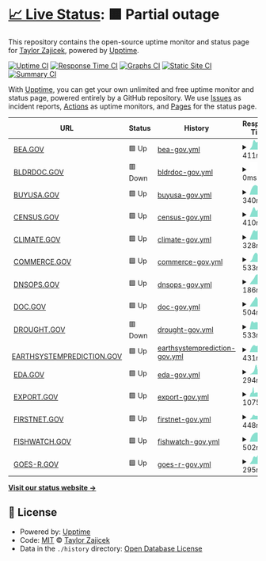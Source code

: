 # [📈 Live Status](https://taylor-work.github.io/10x-uptime): <!--live status--> **🟧 Partial outage**

This repository contains the open-source uptime monitor and status page for [Taylor Zajicek](https://taylor-work.github.io/10x-uptime), powered by [Upptime](https://github.com/upptime/upptime).

[![Uptime CI](https://github.com/taylor-work/10x-uptime/workflows/Uptime%20CI/badge.svg)](https://github.com/upptime/upptime/actions?query=workflow%3A%22Uptime+CI%22)
[![Response Time CI](https://github.com/taylor-work/10x-uptime/workflows/Response%20Time%20CI/badge.svg)](https://github.com/upptime/upptime/actions?query=workflow%3A%22Response+Time+CI%22)
[![Graphs CI](https://github.com/taylor-work/10x-uptime/workflows/Graphs%20CI/badge.svg)](https://github.com/upptime/upptime/actions?query=workflow%3A%22Graphs+CI%22)
[![Static Site CI](https://github.com/taylor-work/10x-uptime/workflows/Static%20Site%20CI/badge.svg)](https://github.com/upptime/upptime/actions?query=workflow%3A%22Static+Site+CI%22)
[![Summary CI](https://github.com/taylor-work/10x-uptime/workflows/Summary%20CI/badge.svg)](https://github.com/upptime/upptime/actions?query=workflow%3A%22Summary+CI%22)

With [Upptime](https://upptime.js.org), you can get your own unlimited and free uptime monitor and status page, powered entirely by a GitHub repository. We use [Issues](https://github.com/taylor-work/10x-uptime/issues) as incident reports, [Actions](https://github.com/taylor-work/10x-uptime/actions) as uptime monitors, and [Pages](https://taylor-work.github.io/10x-uptime) for the status page.

<!--start: status pages-->
<!-- This summary is generated by Upptime (https://github.com/upptime/upptime) -->
<!-- Do not edit this manually, your changes will be overwritten -->
<!-- prettier-ignore -->
| URL | Status | History | Response Time | Uptime |
| --- | ------ | ------- | ------------- | ------ |
| <img alt="" src="https://favicons.githubusercontent.com/bea.gov" height="13"> [BEA.GOV](https://BEA.GOV) | 🟩 Up | [bea-gov.yml](https://github.com/taylor-work/10x-uptime/commits/HEAD/history/bea-gov.yml) | <details><summary><img alt="Response time graph" src="./graphs/bea-gov/response-time-week.png" height="20"> 411ms</summary><br><a href="https://taylor-work.github.io/10x-uptime/history/bea-gov"><img alt="Response time 545" src="https://img.shields.io/endpoint?url=https%3A%2F%2Fraw.githubusercontent.com%2Ftaylor-work%2F10x-uptime%2FHEAD%2Fapi%2Fbea-gov%2Fresponse-time.json"></a><br><a href="https://taylor-work.github.io/10x-uptime/history/bea-gov"><img alt="24-hour response time 400" src="https://img.shields.io/endpoint?url=https%3A%2F%2Fraw.githubusercontent.com%2Ftaylor-work%2F10x-uptime%2FHEAD%2Fapi%2Fbea-gov%2Fresponse-time-day.json"></a><br><a href="https://taylor-work.github.io/10x-uptime/history/bea-gov"><img alt="7-day response time 411" src="https://img.shields.io/endpoint?url=https%3A%2F%2Fraw.githubusercontent.com%2Ftaylor-work%2F10x-uptime%2FHEAD%2Fapi%2Fbea-gov%2Fresponse-time-week.json"></a><br><a href="https://taylor-work.github.io/10x-uptime/history/bea-gov"><img alt="30-day response time 650" src="https://img.shields.io/endpoint?url=https%3A%2F%2Fraw.githubusercontent.com%2Ftaylor-work%2F10x-uptime%2FHEAD%2Fapi%2Fbea-gov%2Fresponse-time-month.json"></a><br><a href="https://taylor-work.github.io/10x-uptime/history/bea-gov"><img alt="1-year response time 545" src="https://img.shields.io/endpoint?url=https%3A%2F%2Fraw.githubusercontent.com%2Ftaylor-work%2F10x-uptime%2FHEAD%2Fapi%2Fbea-gov%2Fresponse-time-year.json"></a></details> | <details><summary><a href="https://taylor-work.github.io/10x-uptime/history/bea-gov">100.00%</a></summary><a href="https://taylor-work.github.io/10x-uptime/history/bea-gov"><img alt="All-time uptime 100.00%" src="https://img.shields.io/endpoint?url=https%3A%2F%2Fraw.githubusercontent.com%2Ftaylor-work%2F10x-uptime%2FHEAD%2Fapi%2Fbea-gov%2Fuptime.json"></a><br><a href="https://taylor-work.github.io/10x-uptime/history/bea-gov"><img alt="24-hour uptime 100.00%" src="https://img.shields.io/endpoint?url=https%3A%2F%2Fraw.githubusercontent.com%2Ftaylor-work%2F10x-uptime%2FHEAD%2Fapi%2Fbea-gov%2Fuptime-day.json"></a><br><a href="https://taylor-work.github.io/10x-uptime/history/bea-gov"><img alt="7-day uptime 100.00%" src="https://img.shields.io/endpoint?url=https%3A%2F%2Fraw.githubusercontent.com%2Ftaylor-work%2F10x-uptime%2FHEAD%2Fapi%2Fbea-gov%2Fuptime-week.json"></a><br><a href="https://taylor-work.github.io/10x-uptime/history/bea-gov"><img alt="30-day uptime 100.00%" src="https://img.shields.io/endpoint?url=https%3A%2F%2Fraw.githubusercontent.com%2Ftaylor-work%2F10x-uptime%2FHEAD%2Fapi%2Fbea-gov%2Fuptime-month.json"></a><br><a href="https://taylor-work.github.io/10x-uptime/history/bea-gov"><img alt="1-year uptime 100.00%" src="https://img.shields.io/endpoint?url=https%3A%2F%2Fraw.githubusercontent.com%2Ftaylor-work%2F10x-uptime%2FHEAD%2Fapi%2Fbea-gov%2Fuptime-year.json"></a></details>
| <img alt="" src="https://favicons.githubusercontent.com/bldrdoc.gov" height="13"> [BLDRDOC.GOV](https://BLDRDOC.GOV) | 🟥 Down | [bldrdoc-gov.yml](https://github.com/taylor-work/10x-uptime/commits/HEAD/history/bldrdoc-gov.yml) | <details><summary><img alt="Response time graph" src="./graphs/bldrdoc-gov/response-time-week.png" height="20"> 0ms</summary><br><a href="https://taylor-work.github.io/10x-uptime/history/bldrdoc-gov"><img alt="Response time 0" src="https://img.shields.io/endpoint?url=https%3A%2F%2Fraw.githubusercontent.com%2Ftaylor-work%2F10x-uptime%2FHEAD%2Fapi%2Fbldrdoc-gov%2Fresponse-time.json"></a><br><a href="https://taylor-work.github.io/10x-uptime/history/bldrdoc-gov"><img alt="24-hour response time 0" src="https://img.shields.io/endpoint?url=https%3A%2F%2Fraw.githubusercontent.com%2Ftaylor-work%2F10x-uptime%2FHEAD%2Fapi%2Fbldrdoc-gov%2Fresponse-time-day.json"></a><br><a href="https://taylor-work.github.io/10x-uptime/history/bldrdoc-gov"><img alt="7-day response time 0" src="https://img.shields.io/endpoint?url=https%3A%2F%2Fraw.githubusercontent.com%2Ftaylor-work%2F10x-uptime%2FHEAD%2Fapi%2Fbldrdoc-gov%2Fresponse-time-week.json"></a><br><a href="https://taylor-work.github.io/10x-uptime/history/bldrdoc-gov"><img alt="30-day response time 0" src="https://img.shields.io/endpoint?url=https%3A%2F%2Fraw.githubusercontent.com%2Ftaylor-work%2F10x-uptime%2FHEAD%2Fapi%2Fbldrdoc-gov%2Fresponse-time-month.json"></a><br><a href="https://taylor-work.github.io/10x-uptime/history/bldrdoc-gov"><img alt="1-year response time 0" src="https://img.shields.io/endpoint?url=https%3A%2F%2Fraw.githubusercontent.com%2Ftaylor-work%2F10x-uptime%2FHEAD%2Fapi%2Fbldrdoc-gov%2Fresponse-time-year.json"></a></details> | <details><summary><a href="https://taylor-work.github.io/10x-uptime/history/bldrdoc-gov">0.00%</a></summary><a href="https://taylor-work.github.io/10x-uptime/history/bldrdoc-gov"><img alt="All-time uptime 0.00%" src="https://img.shields.io/endpoint?url=https%3A%2F%2Fraw.githubusercontent.com%2Ftaylor-work%2F10x-uptime%2FHEAD%2Fapi%2Fbldrdoc-gov%2Fuptime.json"></a><br><a href="https://taylor-work.github.io/10x-uptime/history/bldrdoc-gov"><img alt="24-hour uptime 0.00%" src="https://img.shields.io/endpoint?url=https%3A%2F%2Fraw.githubusercontent.com%2Ftaylor-work%2F10x-uptime%2FHEAD%2Fapi%2Fbldrdoc-gov%2Fuptime-day.json"></a><br><a href="https://taylor-work.github.io/10x-uptime/history/bldrdoc-gov"><img alt="7-day uptime 0.00%" src="https://img.shields.io/endpoint?url=https%3A%2F%2Fraw.githubusercontent.com%2Ftaylor-work%2F10x-uptime%2FHEAD%2Fapi%2Fbldrdoc-gov%2Fuptime-week.json"></a><br><a href="https://taylor-work.github.io/10x-uptime/history/bldrdoc-gov"><img alt="30-day uptime 1.38%" src="https://img.shields.io/endpoint?url=https%3A%2F%2Fraw.githubusercontent.com%2Ftaylor-work%2F10x-uptime%2FHEAD%2Fapi%2Fbldrdoc-gov%2Fuptime-month.json"></a><br><a href="https://taylor-work.github.io/10x-uptime/history/bldrdoc-gov"><img alt="1-year uptime 0.00%" src="https://img.shields.io/endpoint?url=https%3A%2F%2Fraw.githubusercontent.com%2Ftaylor-work%2F10x-uptime%2FHEAD%2Fapi%2Fbldrdoc-gov%2Fuptime-year.json"></a></details>
| <img alt="" src="https://favicons.githubusercontent.com/buyusa.gov" height="13"> [BUYUSA.GOV](https://BUYUSA.GOV) | 🟩 Up | [buyusa-gov.yml](https://github.com/taylor-work/10x-uptime/commits/HEAD/history/buyusa-gov.yml) | <details><summary><img alt="Response time graph" src="./graphs/buyusa-gov/response-time-week.png" height="20"> 340ms</summary><br><a href="https://taylor-work.github.io/10x-uptime/history/buyusa-gov"><img alt="Response time 410" src="https://img.shields.io/endpoint?url=https%3A%2F%2Fraw.githubusercontent.com%2Ftaylor-work%2F10x-uptime%2FHEAD%2Fapi%2Fbuyusa-gov%2Fresponse-time.json"></a><br><a href="https://taylor-work.github.io/10x-uptime/history/buyusa-gov"><img alt="24-hour response time 348" src="https://img.shields.io/endpoint?url=https%3A%2F%2Fraw.githubusercontent.com%2Ftaylor-work%2F10x-uptime%2FHEAD%2Fapi%2Fbuyusa-gov%2Fresponse-time-day.json"></a><br><a href="https://taylor-work.github.io/10x-uptime/history/buyusa-gov"><img alt="7-day response time 340" src="https://img.shields.io/endpoint?url=https%3A%2F%2Fraw.githubusercontent.com%2Ftaylor-work%2F10x-uptime%2FHEAD%2Fapi%2Fbuyusa-gov%2Fresponse-time-week.json"></a><br><a href="https://taylor-work.github.io/10x-uptime/history/buyusa-gov"><img alt="30-day response time 336" src="https://img.shields.io/endpoint?url=https%3A%2F%2Fraw.githubusercontent.com%2Ftaylor-work%2F10x-uptime%2FHEAD%2Fapi%2Fbuyusa-gov%2Fresponse-time-month.json"></a><br><a href="https://taylor-work.github.io/10x-uptime/history/buyusa-gov"><img alt="1-year response time 410" src="https://img.shields.io/endpoint?url=https%3A%2F%2Fraw.githubusercontent.com%2Ftaylor-work%2F10x-uptime%2FHEAD%2Fapi%2Fbuyusa-gov%2Fresponse-time-year.json"></a></details> | <details><summary><a href="https://taylor-work.github.io/10x-uptime/history/buyusa-gov">100.00%</a></summary><a href="https://taylor-work.github.io/10x-uptime/history/buyusa-gov"><img alt="All-time uptime 100.00%" src="https://img.shields.io/endpoint?url=https%3A%2F%2Fraw.githubusercontent.com%2Ftaylor-work%2F10x-uptime%2FHEAD%2Fapi%2Fbuyusa-gov%2Fuptime.json"></a><br><a href="https://taylor-work.github.io/10x-uptime/history/buyusa-gov"><img alt="24-hour uptime 100.00%" src="https://img.shields.io/endpoint?url=https%3A%2F%2Fraw.githubusercontent.com%2Ftaylor-work%2F10x-uptime%2FHEAD%2Fapi%2Fbuyusa-gov%2Fuptime-day.json"></a><br><a href="https://taylor-work.github.io/10x-uptime/history/buyusa-gov"><img alt="7-day uptime 100.00%" src="https://img.shields.io/endpoint?url=https%3A%2F%2Fraw.githubusercontent.com%2Ftaylor-work%2F10x-uptime%2FHEAD%2Fapi%2Fbuyusa-gov%2Fuptime-week.json"></a><br><a href="https://taylor-work.github.io/10x-uptime/history/buyusa-gov"><img alt="30-day uptime 100.00%" src="https://img.shields.io/endpoint?url=https%3A%2F%2Fraw.githubusercontent.com%2Ftaylor-work%2F10x-uptime%2FHEAD%2Fapi%2Fbuyusa-gov%2Fuptime-month.json"></a><br><a href="https://taylor-work.github.io/10x-uptime/history/buyusa-gov"><img alt="1-year uptime 100.00%" src="https://img.shields.io/endpoint?url=https%3A%2F%2Fraw.githubusercontent.com%2Ftaylor-work%2F10x-uptime%2FHEAD%2Fapi%2Fbuyusa-gov%2Fuptime-year.json"></a></details>
| <img alt="" src="https://favicons.githubusercontent.com/census.gov" height="13"> [CENSUS.GOV](https://CENSUS.GOV) | 🟩 Up | [census-gov.yml](https://github.com/taylor-work/10x-uptime/commits/HEAD/history/census-gov.yml) | <details><summary><img alt="Response time graph" src="./graphs/census-gov/response-time-week.png" height="20"> 410ms</summary><br><a href="https://taylor-work.github.io/10x-uptime/history/census-gov"><img alt="Response time 416" src="https://img.shields.io/endpoint?url=https%3A%2F%2Fraw.githubusercontent.com%2Ftaylor-work%2F10x-uptime%2FHEAD%2Fapi%2Fcensus-gov%2Fresponse-time.json"></a><br><a href="https://taylor-work.github.io/10x-uptime/history/census-gov"><img alt="24-hour response time 388" src="https://img.shields.io/endpoint?url=https%3A%2F%2Fraw.githubusercontent.com%2Ftaylor-work%2F10x-uptime%2FHEAD%2Fapi%2Fcensus-gov%2Fresponse-time-day.json"></a><br><a href="https://taylor-work.github.io/10x-uptime/history/census-gov"><img alt="7-day response time 410" src="https://img.shields.io/endpoint?url=https%3A%2F%2Fraw.githubusercontent.com%2Ftaylor-work%2F10x-uptime%2FHEAD%2Fapi%2Fcensus-gov%2Fresponse-time-week.json"></a><br><a href="https://taylor-work.github.io/10x-uptime/history/census-gov"><img alt="30-day response time 415" src="https://img.shields.io/endpoint?url=https%3A%2F%2Fraw.githubusercontent.com%2Ftaylor-work%2F10x-uptime%2FHEAD%2Fapi%2Fcensus-gov%2Fresponse-time-month.json"></a><br><a href="https://taylor-work.github.io/10x-uptime/history/census-gov"><img alt="1-year response time 416" src="https://img.shields.io/endpoint?url=https%3A%2F%2Fraw.githubusercontent.com%2Ftaylor-work%2F10x-uptime%2FHEAD%2Fapi%2Fcensus-gov%2Fresponse-time-year.json"></a></details> | <details><summary><a href="https://taylor-work.github.io/10x-uptime/history/census-gov">100.00%</a></summary><a href="https://taylor-work.github.io/10x-uptime/history/census-gov"><img alt="All-time uptime 100.00%" src="https://img.shields.io/endpoint?url=https%3A%2F%2Fraw.githubusercontent.com%2Ftaylor-work%2F10x-uptime%2FHEAD%2Fapi%2Fcensus-gov%2Fuptime.json"></a><br><a href="https://taylor-work.github.io/10x-uptime/history/census-gov"><img alt="24-hour uptime 100.00%" src="https://img.shields.io/endpoint?url=https%3A%2F%2Fraw.githubusercontent.com%2Ftaylor-work%2F10x-uptime%2FHEAD%2Fapi%2Fcensus-gov%2Fuptime-day.json"></a><br><a href="https://taylor-work.github.io/10x-uptime/history/census-gov"><img alt="7-day uptime 100.00%" src="https://img.shields.io/endpoint?url=https%3A%2F%2Fraw.githubusercontent.com%2Ftaylor-work%2F10x-uptime%2FHEAD%2Fapi%2Fcensus-gov%2Fuptime-week.json"></a><br><a href="https://taylor-work.github.io/10x-uptime/history/census-gov"><img alt="30-day uptime 100.00%" src="https://img.shields.io/endpoint?url=https%3A%2F%2Fraw.githubusercontent.com%2Ftaylor-work%2F10x-uptime%2FHEAD%2Fapi%2Fcensus-gov%2Fuptime-month.json"></a><br><a href="https://taylor-work.github.io/10x-uptime/history/census-gov"><img alt="1-year uptime 100.00%" src="https://img.shields.io/endpoint?url=https%3A%2F%2Fraw.githubusercontent.com%2Ftaylor-work%2F10x-uptime%2FHEAD%2Fapi%2Fcensus-gov%2Fuptime-year.json"></a></details>
| <img alt="" src="https://favicons.githubusercontent.com/climate.gov" height="13"> [CLIMATE.GOV](https://CLIMATE.GOV) | 🟩 Up | [climate-gov.yml](https://github.com/taylor-work/10x-uptime/commits/HEAD/history/climate-gov.yml) | <details><summary><img alt="Response time graph" src="./graphs/climate-gov/response-time-week.png" height="20"> 328ms</summary><br><a href="https://taylor-work.github.io/10x-uptime/history/climate-gov"><img alt="Response time 272" src="https://img.shields.io/endpoint?url=https%3A%2F%2Fraw.githubusercontent.com%2Ftaylor-work%2F10x-uptime%2FHEAD%2Fapi%2Fclimate-gov%2Fresponse-time.json"></a><br><a href="https://taylor-work.github.io/10x-uptime/history/climate-gov"><img alt="24-hour response time 358" src="https://img.shields.io/endpoint?url=https%3A%2F%2Fraw.githubusercontent.com%2Ftaylor-work%2F10x-uptime%2FHEAD%2Fapi%2Fclimate-gov%2Fresponse-time-day.json"></a><br><a href="https://taylor-work.github.io/10x-uptime/history/climate-gov"><img alt="7-day response time 328" src="https://img.shields.io/endpoint?url=https%3A%2F%2Fraw.githubusercontent.com%2Ftaylor-work%2F10x-uptime%2FHEAD%2Fapi%2Fclimate-gov%2Fresponse-time-week.json"></a><br><a href="https://taylor-work.github.io/10x-uptime/history/climate-gov"><img alt="30-day response time 284" src="https://img.shields.io/endpoint?url=https%3A%2F%2Fraw.githubusercontent.com%2Ftaylor-work%2F10x-uptime%2FHEAD%2Fapi%2Fclimate-gov%2Fresponse-time-month.json"></a><br><a href="https://taylor-work.github.io/10x-uptime/history/climate-gov"><img alt="1-year response time 272" src="https://img.shields.io/endpoint?url=https%3A%2F%2Fraw.githubusercontent.com%2Ftaylor-work%2F10x-uptime%2FHEAD%2Fapi%2Fclimate-gov%2Fresponse-time-year.json"></a></details> | <details><summary><a href="https://taylor-work.github.io/10x-uptime/history/climate-gov">100.00%</a></summary><a href="https://taylor-work.github.io/10x-uptime/history/climate-gov"><img alt="All-time uptime 100.00%" src="https://img.shields.io/endpoint?url=https%3A%2F%2Fraw.githubusercontent.com%2Ftaylor-work%2F10x-uptime%2FHEAD%2Fapi%2Fclimate-gov%2Fuptime.json"></a><br><a href="https://taylor-work.github.io/10x-uptime/history/climate-gov"><img alt="24-hour uptime 100.00%" src="https://img.shields.io/endpoint?url=https%3A%2F%2Fraw.githubusercontent.com%2Ftaylor-work%2F10x-uptime%2FHEAD%2Fapi%2Fclimate-gov%2Fuptime-day.json"></a><br><a href="https://taylor-work.github.io/10x-uptime/history/climate-gov"><img alt="7-day uptime 100.00%" src="https://img.shields.io/endpoint?url=https%3A%2F%2Fraw.githubusercontent.com%2Ftaylor-work%2F10x-uptime%2FHEAD%2Fapi%2Fclimate-gov%2Fuptime-week.json"></a><br><a href="https://taylor-work.github.io/10x-uptime/history/climate-gov"><img alt="30-day uptime 100.00%" src="https://img.shields.io/endpoint?url=https%3A%2F%2Fraw.githubusercontent.com%2Ftaylor-work%2F10x-uptime%2FHEAD%2Fapi%2Fclimate-gov%2Fuptime-month.json"></a><br><a href="https://taylor-work.github.io/10x-uptime/history/climate-gov"><img alt="1-year uptime 100.00%" src="https://img.shields.io/endpoint?url=https%3A%2F%2Fraw.githubusercontent.com%2Ftaylor-work%2F10x-uptime%2FHEAD%2Fapi%2Fclimate-gov%2Fuptime-year.json"></a></details>
| <img alt="" src="https://favicons.githubusercontent.com/commerce.gov" height="13"> [COMMERCE.GOV](https://COMMERCE.GOV) | 🟩 Up | [commerce-gov.yml](https://github.com/taylor-work/10x-uptime/commits/HEAD/history/commerce-gov.yml) | <details><summary><img alt="Response time graph" src="./graphs/commerce-gov/response-time-week.png" height="20"> 533ms</summary><br><a href="https://taylor-work.github.io/10x-uptime/history/commerce-gov"><img alt="Response time 463" src="https://img.shields.io/endpoint?url=https%3A%2F%2Fraw.githubusercontent.com%2Ftaylor-work%2F10x-uptime%2FHEAD%2Fapi%2Fcommerce-gov%2Fresponse-time.json"></a><br><a href="https://taylor-work.github.io/10x-uptime/history/commerce-gov"><img alt="24-hour response time 643" src="https://img.shields.io/endpoint?url=https%3A%2F%2Fraw.githubusercontent.com%2Ftaylor-work%2F10x-uptime%2FHEAD%2Fapi%2Fcommerce-gov%2Fresponse-time-day.json"></a><br><a href="https://taylor-work.github.io/10x-uptime/history/commerce-gov"><img alt="7-day response time 533" src="https://img.shields.io/endpoint?url=https%3A%2F%2Fraw.githubusercontent.com%2Ftaylor-work%2F10x-uptime%2FHEAD%2Fapi%2Fcommerce-gov%2Fresponse-time-week.json"></a><br><a href="https://taylor-work.github.io/10x-uptime/history/commerce-gov"><img alt="30-day response time 474" src="https://img.shields.io/endpoint?url=https%3A%2F%2Fraw.githubusercontent.com%2Ftaylor-work%2F10x-uptime%2FHEAD%2Fapi%2Fcommerce-gov%2Fresponse-time-month.json"></a><br><a href="https://taylor-work.github.io/10x-uptime/history/commerce-gov"><img alt="1-year response time 463" src="https://img.shields.io/endpoint?url=https%3A%2F%2Fraw.githubusercontent.com%2Ftaylor-work%2F10x-uptime%2FHEAD%2Fapi%2Fcommerce-gov%2Fresponse-time-year.json"></a></details> | <details><summary><a href="https://taylor-work.github.io/10x-uptime/history/commerce-gov">100.00%</a></summary><a href="https://taylor-work.github.io/10x-uptime/history/commerce-gov"><img alt="All-time uptime 100.00%" src="https://img.shields.io/endpoint?url=https%3A%2F%2Fraw.githubusercontent.com%2Ftaylor-work%2F10x-uptime%2FHEAD%2Fapi%2Fcommerce-gov%2Fuptime.json"></a><br><a href="https://taylor-work.github.io/10x-uptime/history/commerce-gov"><img alt="24-hour uptime 100.00%" src="https://img.shields.io/endpoint?url=https%3A%2F%2Fraw.githubusercontent.com%2Ftaylor-work%2F10x-uptime%2FHEAD%2Fapi%2Fcommerce-gov%2Fuptime-day.json"></a><br><a href="https://taylor-work.github.io/10x-uptime/history/commerce-gov"><img alt="7-day uptime 100.00%" src="https://img.shields.io/endpoint?url=https%3A%2F%2Fraw.githubusercontent.com%2Ftaylor-work%2F10x-uptime%2FHEAD%2Fapi%2Fcommerce-gov%2Fuptime-week.json"></a><br><a href="https://taylor-work.github.io/10x-uptime/history/commerce-gov"><img alt="30-day uptime 100.00%" src="https://img.shields.io/endpoint?url=https%3A%2F%2Fraw.githubusercontent.com%2Ftaylor-work%2F10x-uptime%2FHEAD%2Fapi%2Fcommerce-gov%2Fuptime-month.json"></a><br><a href="https://taylor-work.github.io/10x-uptime/history/commerce-gov"><img alt="1-year uptime 100.00%" src="https://img.shields.io/endpoint?url=https%3A%2F%2Fraw.githubusercontent.com%2Ftaylor-work%2F10x-uptime%2FHEAD%2Fapi%2Fcommerce-gov%2Fuptime-year.json"></a></details>
| <img alt="" src="https://favicons.githubusercontent.com/dnsops.gov" height="13"> [DNSOPS.GOV](https://DNSOPS.GOV) | 🟩 Up | [dnsops-gov.yml](https://github.com/taylor-work/10x-uptime/commits/HEAD/history/dnsops-gov.yml) | <details><summary><img alt="Response time graph" src="./graphs/dnsops-gov/response-time-week.png" height="20"> 186ms</summary><br><a href="https://taylor-work.github.io/10x-uptime/history/dnsops-gov"><img alt="Response time 165" src="https://img.shields.io/endpoint?url=https%3A%2F%2Fraw.githubusercontent.com%2Ftaylor-work%2F10x-uptime%2FHEAD%2Fapi%2Fdnsops-gov%2Fresponse-time.json"></a><br><a href="https://taylor-work.github.io/10x-uptime/history/dnsops-gov"><img alt="24-hour response time 169" src="https://img.shields.io/endpoint?url=https%3A%2F%2Fraw.githubusercontent.com%2Ftaylor-work%2F10x-uptime%2FHEAD%2Fapi%2Fdnsops-gov%2Fresponse-time-day.json"></a><br><a href="https://taylor-work.github.io/10x-uptime/history/dnsops-gov"><img alt="7-day response time 186" src="https://img.shields.io/endpoint?url=https%3A%2F%2Fraw.githubusercontent.com%2Ftaylor-work%2F10x-uptime%2FHEAD%2Fapi%2Fdnsops-gov%2Fresponse-time-week.json"></a><br><a href="https://taylor-work.github.io/10x-uptime/history/dnsops-gov"><img alt="30-day response time 158" src="https://img.shields.io/endpoint?url=https%3A%2F%2Fraw.githubusercontent.com%2Ftaylor-work%2F10x-uptime%2FHEAD%2Fapi%2Fdnsops-gov%2Fresponse-time-month.json"></a><br><a href="https://taylor-work.github.io/10x-uptime/history/dnsops-gov"><img alt="1-year response time 165" src="https://img.shields.io/endpoint?url=https%3A%2F%2Fraw.githubusercontent.com%2Ftaylor-work%2F10x-uptime%2FHEAD%2Fapi%2Fdnsops-gov%2Fresponse-time-year.json"></a></details> | <details><summary><a href="https://taylor-work.github.io/10x-uptime/history/dnsops-gov">100.00%</a></summary><a href="https://taylor-work.github.io/10x-uptime/history/dnsops-gov"><img alt="All-time uptime 100.00%" src="https://img.shields.io/endpoint?url=https%3A%2F%2Fraw.githubusercontent.com%2Ftaylor-work%2F10x-uptime%2FHEAD%2Fapi%2Fdnsops-gov%2Fuptime.json"></a><br><a href="https://taylor-work.github.io/10x-uptime/history/dnsops-gov"><img alt="24-hour uptime 100.00%" src="https://img.shields.io/endpoint?url=https%3A%2F%2Fraw.githubusercontent.com%2Ftaylor-work%2F10x-uptime%2FHEAD%2Fapi%2Fdnsops-gov%2Fuptime-day.json"></a><br><a href="https://taylor-work.github.io/10x-uptime/history/dnsops-gov"><img alt="7-day uptime 100.00%" src="https://img.shields.io/endpoint?url=https%3A%2F%2Fraw.githubusercontent.com%2Ftaylor-work%2F10x-uptime%2FHEAD%2Fapi%2Fdnsops-gov%2Fuptime-week.json"></a><br><a href="https://taylor-work.github.io/10x-uptime/history/dnsops-gov"><img alt="30-day uptime 100.00%" src="https://img.shields.io/endpoint?url=https%3A%2F%2Fraw.githubusercontent.com%2Ftaylor-work%2F10x-uptime%2FHEAD%2Fapi%2Fdnsops-gov%2Fuptime-month.json"></a><br><a href="https://taylor-work.github.io/10x-uptime/history/dnsops-gov"><img alt="1-year uptime 100.00%" src="https://img.shields.io/endpoint?url=https%3A%2F%2Fraw.githubusercontent.com%2Ftaylor-work%2F10x-uptime%2FHEAD%2Fapi%2Fdnsops-gov%2Fuptime-year.json"></a></details>
| <img alt="" src="https://favicons.githubusercontent.com/doc.gov" height="13"> [DOC.GOV](https://DOC.GOV) | 🟩 Up | [doc-gov.yml](https://github.com/taylor-work/10x-uptime/commits/HEAD/history/doc-gov.yml) | <details><summary><img alt="Response time graph" src="./graphs/doc-gov/response-time-week.png" height="20"> 504ms</summary><br><a href="https://taylor-work.github.io/10x-uptime/history/doc-gov"><img alt="Response time 534" src="https://img.shields.io/endpoint?url=https%3A%2F%2Fraw.githubusercontent.com%2Ftaylor-work%2F10x-uptime%2FHEAD%2Fapi%2Fdoc-gov%2Fresponse-time.json"></a><br><a href="https://taylor-work.github.io/10x-uptime/history/doc-gov"><img alt="24-hour response time 535" src="https://img.shields.io/endpoint?url=https%3A%2F%2Fraw.githubusercontent.com%2Ftaylor-work%2F10x-uptime%2FHEAD%2Fapi%2Fdoc-gov%2Fresponse-time-day.json"></a><br><a href="https://taylor-work.github.io/10x-uptime/history/doc-gov"><img alt="7-day response time 504" src="https://img.shields.io/endpoint?url=https%3A%2F%2Fraw.githubusercontent.com%2Ftaylor-work%2F10x-uptime%2FHEAD%2Fapi%2Fdoc-gov%2Fresponse-time-week.json"></a><br><a href="https://taylor-work.github.io/10x-uptime/history/doc-gov"><img alt="30-day response time 489" src="https://img.shields.io/endpoint?url=https%3A%2F%2Fraw.githubusercontent.com%2Ftaylor-work%2F10x-uptime%2FHEAD%2Fapi%2Fdoc-gov%2Fresponse-time-month.json"></a><br><a href="https://taylor-work.github.io/10x-uptime/history/doc-gov"><img alt="1-year response time 534" src="https://img.shields.io/endpoint?url=https%3A%2F%2Fraw.githubusercontent.com%2Ftaylor-work%2F10x-uptime%2FHEAD%2Fapi%2Fdoc-gov%2Fresponse-time-year.json"></a></details> | <details><summary><a href="https://taylor-work.github.io/10x-uptime/history/doc-gov">100.00%</a></summary><a href="https://taylor-work.github.io/10x-uptime/history/doc-gov"><img alt="All-time uptime 100.00%" src="https://img.shields.io/endpoint?url=https%3A%2F%2Fraw.githubusercontent.com%2Ftaylor-work%2F10x-uptime%2FHEAD%2Fapi%2Fdoc-gov%2Fuptime.json"></a><br><a href="https://taylor-work.github.io/10x-uptime/history/doc-gov"><img alt="24-hour uptime 100.00%" src="https://img.shields.io/endpoint?url=https%3A%2F%2Fraw.githubusercontent.com%2Ftaylor-work%2F10x-uptime%2FHEAD%2Fapi%2Fdoc-gov%2Fuptime-day.json"></a><br><a href="https://taylor-work.github.io/10x-uptime/history/doc-gov"><img alt="7-day uptime 100.00%" src="https://img.shields.io/endpoint?url=https%3A%2F%2Fraw.githubusercontent.com%2Ftaylor-work%2F10x-uptime%2FHEAD%2Fapi%2Fdoc-gov%2Fuptime-week.json"></a><br><a href="https://taylor-work.github.io/10x-uptime/history/doc-gov"><img alt="30-day uptime 100.00%" src="https://img.shields.io/endpoint?url=https%3A%2F%2Fraw.githubusercontent.com%2Ftaylor-work%2F10x-uptime%2FHEAD%2Fapi%2Fdoc-gov%2Fuptime-month.json"></a><br><a href="https://taylor-work.github.io/10x-uptime/history/doc-gov"><img alt="1-year uptime 100.00%" src="https://img.shields.io/endpoint?url=https%3A%2F%2Fraw.githubusercontent.com%2Ftaylor-work%2F10x-uptime%2FHEAD%2Fapi%2Fdoc-gov%2Fuptime-year.json"></a></details>
| <img alt="" src="https://favicons.githubusercontent.com/drought.gov" height="13"> [DROUGHT.GOV](https://DROUGHT.GOV) | 🟥 Down | [drought-gov.yml](https://github.com/taylor-work/10x-uptime/commits/HEAD/history/drought-gov.yml) | <details><summary><img alt="Response time graph" src="./graphs/drought-gov/response-time-week.png" height="20"> 533ms</summary><br><a href="https://taylor-work.github.io/10x-uptime/history/drought-gov"><img alt="Response time 518" src="https://img.shields.io/endpoint?url=https%3A%2F%2Fraw.githubusercontent.com%2Ftaylor-work%2F10x-uptime%2FHEAD%2Fapi%2Fdrought-gov%2Fresponse-time.json"></a><br><a href="https://taylor-work.github.io/10x-uptime/history/drought-gov"><img alt="24-hour response time 512" src="https://img.shields.io/endpoint?url=https%3A%2F%2Fraw.githubusercontent.com%2Ftaylor-work%2F10x-uptime%2FHEAD%2Fapi%2Fdrought-gov%2Fresponse-time-day.json"></a><br><a href="https://taylor-work.github.io/10x-uptime/history/drought-gov"><img alt="7-day response time 533" src="https://img.shields.io/endpoint?url=https%3A%2F%2Fraw.githubusercontent.com%2Ftaylor-work%2F10x-uptime%2FHEAD%2Fapi%2Fdrought-gov%2Fresponse-time-week.json"></a><br><a href="https://taylor-work.github.io/10x-uptime/history/drought-gov"><img alt="30-day response time 529" src="https://img.shields.io/endpoint?url=https%3A%2F%2Fraw.githubusercontent.com%2Ftaylor-work%2F10x-uptime%2FHEAD%2Fapi%2Fdrought-gov%2Fresponse-time-month.json"></a><br><a href="https://taylor-work.github.io/10x-uptime/history/drought-gov"><img alt="1-year response time 518" src="https://img.shields.io/endpoint?url=https%3A%2F%2Fraw.githubusercontent.com%2Ftaylor-work%2F10x-uptime%2FHEAD%2Fapi%2Fdrought-gov%2Fresponse-time-year.json"></a></details> | <details><summary><a href="https://taylor-work.github.io/10x-uptime/history/drought-gov">0.00%</a></summary><a href="https://taylor-work.github.io/10x-uptime/history/drought-gov"><img alt="All-time uptime 0.00%" src="https://img.shields.io/endpoint?url=https%3A%2F%2Fraw.githubusercontent.com%2Ftaylor-work%2F10x-uptime%2FHEAD%2Fapi%2Fdrought-gov%2Fuptime.json"></a><br><a href="https://taylor-work.github.io/10x-uptime/history/drought-gov"><img alt="24-hour uptime 0.00%" src="https://img.shields.io/endpoint?url=https%3A%2F%2Fraw.githubusercontent.com%2Ftaylor-work%2F10x-uptime%2FHEAD%2Fapi%2Fdrought-gov%2Fuptime-day.json"></a><br><a href="https://taylor-work.github.io/10x-uptime/history/drought-gov"><img alt="7-day uptime 0.00%" src="https://img.shields.io/endpoint?url=https%3A%2F%2Fraw.githubusercontent.com%2Ftaylor-work%2F10x-uptime%2FHEAD%2Fapi%2Fdrought-gov%2Fuptime-week.json"></a><br><a href="https://taylor-work.github.io/10x-uptime/history/drought-gov"><img alt="30-day uptime 1.38%" src="https://img.shields.io/endpoint?url=https%3A%2F%2Fraw.githubusercontent.com%2Ftaylor-work%2F10x-uptime%2FHEAD%2Fapi%2Fdrought-gov%2Fuptime-month.json"></a><br><a href="https://taylor-work.github.io/10x-uptime/history/drought-gov"><img alt="1-year uptime 0.00%" src="https://img.shields.io/endpoint?url=https%3A%2F%2Fraw.githubusercontent.com%2Ftaylor-work%2F10x-uptime%2FHEAD%2Fapi%2Fdrought-gov%2Fuptime-year.json"></a></details>
| <img alt="" src="https://favicons.githubusercontent.com/earthsystemprediction.gov" height="13"> [EARTHSYSTEMPREDICTION.GOV](https://EARTHSYSTEMPREDICTION.GOV) | 🟩 Up | [earthsystemprediction-gov.yml](https://github.com/taylor-work/10x-uptime/commits/HEAD/history/earthsystemprediction-gov.yml) | <details><summary><img alt="Response time graph" src="./graphs/earthsystemprediction-gov/response-time-week.png" height="20"> 431ms</summary><br><a href="https://taylor-work.github.io/10x-uptime/history/earthsystemprediction-gov"><img alt="Response time 452" src="https://img.shields.io/endpoint?url=https%3A%2F%2Fraw.githubusercontent.com%2Ftaylor-work%2F10x-uptime%2FHEAD%2Fapi%2Fearthsystemprediction-gov%2Fresponse-time.json"></a><br><a href="https://taylor-work.github.io/10x-uptime/history/earthsystemprediction-gov"><img alt="24-hour response time 614" src="https://img.shields.io/endpoint?url=https%3A%2F%2Fraw.githubusercontent.com%2Ftaylor-work%2F10x-uptime%2FHEAD%2Fapi%2Fearthsystemprediction-gov%2Fresponse-time-day.json"></a><br><a href="https://taylor-work.github.io/10x-uptime/history/earthsystemprediction-gov"><img alt="7-day response time 431" src="https://img.shields.io/endpoint?url=https%3A%2F%2Fraw.githubusercontent.com%2Ftaylor-work%2F10x-uptime%2FHEAD%2Fapi%2Fearthsystemprediction-gov%2Fresponse-time-week.json"></a><br><a href="https://taylor-work.github.io/10x-uptime/history/earthsystemprediction-gov"><img alt="30-day response time 443" src="https://img.shields.io/endpoint?url=https%3A%2F%2Fraw.githubusercontent.com%2Ftaylor-work%2F10x-uptime%2FHEAD%2Fapi%2Fearthsystemprediction-gov%2Fresponse-time-month.json"></a><br><a href="https://taylor-work.github.io/10x-uptime/history/earthsystemprediction-gov"><img alt="1-year response time 452" src="https://img.shields.io/endpoint?url=https%3A%2F%2Fraw.githubusercontent.com%2Ftaylor-work%2F10x-uptime%2FHEAD%2Fapi%2Fearthsystemprediction-gov%2Fresponse-time-year.json"></a></details> | <details><summary><a href="https://taylor-work.github.io/10x-uptime/history/earthsystemprediction-gov">100.00%</a></summary><a href="https://taylor-work.github.io/10x-uptime/history/earthsystemprediction-gov"><img alt="All-time uptime 100.00%" src="https://img.shields.io/endpoint?url=https%3A%2F%2Fraw.githubusercontent.com%2Ftaylor-work%2F10x-uptime%2FHEAD%2Fapi%2Fearthsystemprediction-gov%2Fuptime.json"></a><br><a href="https://taylor-work.github.io/10x-uptime/history/earthsystemprediction-gov"><img alt="24-hour uptime 100.00%" src="https://img.shields.io/endpoint?url=https%3A%2F%2Fraw.githubusercontent.com%2Ftaylor-work%2F10x-uptime%2FHEAD%2Fapi%2Fearthsystemprediction-gov%2Fuptime-day.json"></a><br><a href="https://taylor-work.github.io/10x-uptime/history/earthsystemprediction-gov"><img alt="7-day uptime 100.00%" src="https://img.shields.io/endpoint?url=https%3A%2F%2Fraw.githubusercontent.com%2Ftaylor-work%2F10x-uptime%2FHEAD%2Fapi%2Fearthsystemprediction-gov%2Fuptime-week.json"></a><br><a href="https://taylor-work.github.io/10x-uptime/history/earthsystemprediction-gov"><img alt="30-day uptime 100.00%" src="https://img.shields.io/endpoint?url=https%3A%2F%2Fraw.githubusercontent.com%2Ftaylor-work%2F10x-uptime%2FHEAD%2Fapi%2Fearthsystemprediction-gov%2Fuptime-month.json"></a><br><a href="https://taylor-work.github.io/10x-uptime/history/earthsystemprediction-gov"><img alt="1-year uptime 100.00%" src="https://img.shields.io/endpoint?url=https%3A%2F%2Fraw.githubusercontent.com%2Ftaylor-work%2F10x-uptime%2FHEAD%2Fapi%2Fearthsystemprediction-gov%2Fuptime-year.json"></a></details>
| <img alt="" src="https://favicons.githubusercontent.com/eda.gov" height="13"> [EDA.GOV](https://EDA.GOV) | 🟩 Up | [eda-gov.yml](https://github.com/taylor-work/10x-uptime/commits/HEAD/history/eda-gov.yml) | <details><summary><img alt="Response time graph" src="./graphs/eda-gov/response-time-week.png" height="20"> 294ms</summary><br><a href="https://taylor-work.github.io/10x-uptime/history/eda-gov"><img alt="Response time 174" src="https://img.shields.io/endpoint?url=https%3A%2F%2Fraw.githubusercontent.com%2Ftaylor-work%2F10x-uptime%2FHEAD%2Fapi%2Feda-gov%2Fresponse-time.json"></a><br><a href="https://taylor-work.github.io/10x-uptime/history/eda-gov"><img alt="24-hour response time 235" src="https://img.shields.io/endpoint?url=https%3A%2F%2Fraw.githubusercontent.com%2Ftaylor-work%2F10x-uptime%2FHEAD%2Fapi%2Feda-gov%2Fresponse-time-day.json"></a><br><a href="https://taylor-work.github.io/10x-uptime/history/eda-gov"><img alt="7-day response time 294" src="https://img.shields.io/endpoint?url=https%3A%2F%2Fraw.githubusercontent.com%2Ftaylor-work%2F10x-uptime%2FHEAD%2Fapi%2Feda-gov%2Fresponse-time-week.json"></a><br><a href="https://taylor-work.github.io/10x-uptime/history/eda-gov"><img alt="30-day response time 176" src="https://img.shields.io/endpoint?url=https%3A%2F%2Fraw.githubusercontent.com%2Ftaylor-work%2F10x-uptime%2FHEAD%2Fapi%2Feda-gov%2Fresponse-time-month.json"></a><br><a href="https://taylor-work.github.io/10x-uptime/history/eda-gov"><img alt="1-year response time 174" src="https://img.shields.io/endpoint?url=https%3A%2F%2Fraw.githubusercontent.com%2Ftaylor-work%2F10x-uptime%2FHEAD%2Fapi%2Feda-gov%2Fresponse-time-year.json"></a></details> | <details><summary><a href="https://taylor-work.github.io/10x-uptime/history/eda-gov">100.00%</a></summary><a href="https://taylor-work.github.io/10x-uptime/history/eda-gov"><img alt="All-time uptime 100.00%" src="https://img.shields.io/endpoint?url=https%3A%2F%2Fraw.githubusercontent.com%2Ftaylor-work%2F10x-uptime%2FHEAD%2Fapi%2Feda-gov%2Fuptime.json"></a><br><a href="https://taylor-work.github.io/10x-uptime/history/eda-gov"><img alt="24-hour uptime 100.00%" src="https://img.shields.io/endpoint?url=https%3A%2F%2Fraw.githubusercontent.com%2Ftaylor-work%2F10x-uptime%2FHEAD%2Fapi%2Feda-gov%2Fuptime-day.json"></a><br><a href="https://taylor-work.github.io/10x-uptime/history/eda-gov"><img alt="7-day uptime 100.00%" src="https://img.shields.io/endpoint?url=https%3A%2F%2Fraw.githubusercontent.com%2Ftaylor-work%2F10x-uptime%2FHEAD%2Fapi%2Feda-gov%2Fuptime-week.json"></a><br><a href="https://taylor-work.github.io/10x-uptime/history/eda-gov"><img alt="30-day uptime 100.00%" src="https://img.shields.io/endpoint?url=https%3A%2F%2Fraw.githubusercontent.com%2Ftaylor-work%2F10x-uptime%2FHEAD%2Fapi%2Feda-gov%2Fuptime-month.json"></a><br><a href="https://taylor-work.github.io/10x-uptime/history/eda-gov"><img alt="1-year uptime 100.00%" src="https://img.shields.io/endpoint?url=https%3A%2F%2Fraw.githubusercontent.com%2Ftaylor-work%2F10x-uptime%2FHEAD%2Fapi%2Feda-gov%2Fuptime-year.json"></a></details>
| <img alt="" src="https://favicons.githubusercontent.com/export.gov" height="13"> [EXPORT.GOV](https://EXPORT.GOV) | 🟩 Up | [export-gov.yml](https://github.com/taylor-work/10x-uptime/commits/HEAD/history/export-gov.yml) | <details><summary><img alt="Response time graph" src="./graphs/export-gov/response-time-week.png" height="20"> 1075ms</summary><br><a href="https://taylor-work.github.io/10x-uptime/history/export-gov"><img alt="Response time 1647" src="https://img.shields.io/endpoint?url=https%3A%2F%2Fraw.githubusercontent.com%2Ftaylor-work%2F10x-uptime%2FHEAD%2Fapi%2Fexport-gov%2Fresponse-time.json"></a><br><a href="https://taylor-work.github.io/10x-uptime/history/export-gov"><img alt="24-hour response time 1273" src="https://img.shields.io/endpoint?url=https%3A%2F%2Fraw.githubusercontent.com%2Ftaylor-work%2F10x-uptime%2FHEAD%2Fapi%2Fexport-gov%2Fresponse-time-day.json"></a><br><a href="https://taylor-work.github.io/10x-uptime/history/export-gov"><img alt="7-day response time 1075" src="https://img.shields.io/endpoint?url=https%3A%2F%2Fraw.githubusercontent.com%2Ftaylor-work%2F10x-uptime%2FHEAD%2Fapi%2Fexport-gov%2Fresponse-time-week.json"></a><br><a href="https://taylor-work.github.io/10x-uptime/history/export-gov"><img alt="30-day response time 1143" src="https://img.shields.io/endpoint?url=https%3A%2F%2Fraw.githubusercontent.com%2Ftaylor-work%2F10x-uptime%2FHEAD%2Fapi%2Fexport-gov%2Fresponse-time-month.json"></a><br><a href="https://taylor-work.github.io/10x-uptime/history/export-gov"><img alt="1-year response time 1647" src="https://img.shields.io/endpoint?url=https%3A%2F%2Fraw.githubusercontent.com%2Ftaylor-work%2F10x-uptime%2FHEAD%2Fapi%2Fexport-gov%2Fresponse-time-year.json"></a></details> | <details><summary><a href="https://taylor-work.github.io/10x-uptime/history/export-gov">100.00%</a></summary><a href="https://taylor-work.github.io/10x-uptime/history/export-gov"><img alt="All-time uptime 100.00%" src="https://img.shields.io/endpoint?url=https%3A%2F%2Fraw.githubusercontent.com%2Ftaylor-work%2F10x-uptime%2FHEAD%2Fapi%2Fexport-gov%2Fuptime.json"></a><br><a href="https://taylor-work.github.io/10x-uptime/history/export-gov"><img alt="24-hour uptime 100.00%" src="https://img.shields.io/endpoint?url=https%3A%2F%2Fraw.githubusercontent.com%2Ftaylor-work%2F10x-uptime%2FHEAD%2Fapi%2Fexport-gov%2Fuptime-day.json"></a><br><a href="https://taylor-work.github.io/10x-uptime/history/export-gov"><img alt="7-day uptime 100.00%" src="https://img.shields.io/endpoint?url=https%3A%2F%2Fraw.githubusercontent.com%2Ftaylor-work%2F10x-uptime%2FHEAD%2Fapi%2Fexport-gov%2Fuptime-week.json"></a><br><a href="https://taylor-work.github.io/10x-uptime/history/export-gov"><img alt="30-day uptime 100.00%" src="https://img.shields.io/endpoint?url=https%3A%2F%2Fraw.githubusercontent.com%2Ftaylor-work%2F10x-uptime%2FHEAD%2Fapi%2Fexport-gov%2Fuptime-month.json"></a><br><a href="https://taylor-work.github.io/10x-uptime/history/export-gov"><img alt="1-year uptime 100.00%" src="https://img.shields.io/endpoint?url=https%3A%2F%2Fraw.githubusercontent.com%2Ftaylor-work%2F10x-uptime%2FHEAD%2Fapi%2Fexport-gov%2Fuptime-year.json"></a></details>
| <img alt="" src="https://favicons.githubusercontent.com/firstnet.gov" height="13"> [FIRSTNET.GOV](https://FIRSTNET.GOV) | 🟩 Up | [firstnet-gov.yml](https://github.com/taylor-work/10x-uptime/commits/HEAD/history/firstnet-gov.yml) | <details><summary><img alt="Response time graph" src="./graphs/firstnet-gov/response-time-week.png" height="20"> 448ms</summary><br><a href="https://taylor-work.github.io/10x-uptime/history/firstnet-gov"><img alt="Response time 334" src="https://img.shields.io/endpoint?url=https%3A%2F%2Fraw.githubusercontent.com%2Ftaylor-work%2F10x-uptime%2FHEAD%2Fapi%2Ffirstnet-gov%2Fresponse-time.json"></a><br><a href="https://taylor-work.github.io/10x-uptime/history/firstnet-gov"><img alt="24-hour response time 377" src="https://img.shields.io/endpoint?url=https%3A%2F%2Fraw.githubusercontent.com%2Ftaylor-work%2F10x-uptime%2FHEAD%2Fapi%2Ffirstnet-gov%2Fresponse-time-day.json"></a><br><a href="https://taylor-work.github.io/10x-uptime/history/firstnet-gov"><img alt="7-day response time 448" src="https://img.shields.io/endpoint?url=https%3A%2F%2Fraw.githubusercontent.com%2Ftaylor-work%2F10x-uptime%2FHEAD%2Fapi%2Ffirstnet-gov%2Fresponse-time-week.json"></a><br><a href="https://taylor-work.github.io/10x-uptime/history/firstnet-gov"><img alt="30-day response time 358" src="https://img.shields.io/endpoint?url=https%3A%2F%2Fraw.githubusercontent.com%2Ftaylor-work%2F10x-uptime%2FHEAD%2Fapi%2Ffirstnet-gov%2Fresponse-time-month.json"></a><br><a href="https://taylor-work.github.io/10x-uptime/history/firstnet-gov"><img alt="1-year response time 334" src="https://img.shields.io/endpoint?url=https%3A%2F%2Fraw.githubusercontent.com%2Ftaylor-work%2F10x-uptime%2FHEAD%2Fapi%2Ffirstnet-gov%2Fresponse-time-year.json"></a></details> | <details><summary><a href="https://taylor-work.github.io/10x-uptime/history/firstnet-gov">100.00%</a></summary><a href="https://taylor-work.github.io/10x-uptime/history/firstnet-gov"><img alt="All-time uptime 100.00%" src="https://img.shields.io/endpoint?url=https%3A%2F%2Fraw.githubusercontent.com%2Ftaylor-work%2F10x-uptime%2FHEAD%2Fapi%2Ffirstnet-gov%2Fuptime.json"></a><br><a href="https://taylor-work.github.io/10x-uptime/history/firstnet-gov"><img alt="24-hour uptime 100.00%" src="https://img.shields.io/endpoint?url=https%3A%2F%2Fraw.githubusercontent.com%2Ftaylor-work%2F10x-uptime%2FHEAD%2Fapi%2Ffirstnet-gov%2Fuptime-day.json"></a><br><a href="https://taylor-work.github.io/10x-uptime/history/firstnet-gov"><img alt="7-day uptime 100.00%" src="https://img.shields.io/endpoint?url=https%3A%2F%2Fraw.githubusercontent.com%2Ftaylor-work%2F10x-uptime%2FHEAD%2Fapi%2Ffirstnet-gov%2Fuptime-week.json"></a><br><a href="https://taylor-work.github.io/10x-uptime/history/firstnet-gov"><img alt="30-day uptime 100.00%" src="https://img.shields.io/endpoint?url=https%3A%2F%2Fraw.githubusercontent.com%2Ftaylor-work%2F10x-uptime%2FHEAD%2Fapi%2Ffirstnet-gov%2Fuptime-month.json"></a><br><a href="https://taylor-work.github.io/10x-uptime/history/firstnet-gov"><img alt="1-year uptime 100.00%" src="https://img.shields.io/endpoint?url=https%3A%2F%2Fraw.githubusercontent.com%2Ftaylor-work%2F10x-uptime%2FHEAD%2Fapi%2Ffirstnet-gov%2Fuptime-year.json"></a></details>
| <img alt="" src="https://favicons.githubusercontent.com/fishwatch.gov" height="13"> [FISHWATCH.GOV](https://FISHWATCH.GOV) | 🟩 Up | [fishwatch-gov.yml](https://github.com/taylor-work/10x-uptime/commits/HEAD/history/fishwatch-gov.yml) | <details><summary><img alt="Response time graph" src="./graphs/fishwatch-gov/response-time-week.png" height="20"> 502ms</summary><br><a href="https://taylor-work.github.io/10x-uptime/history/fishwatch-gov"><img alt="Response time 621" src="https://img.shields.io/endpoint?url=https%3A%2F%2Fraw.githubusercontent.com%2Ftaylor-work%2F10x-uptime%2FHEAD%2Fapi%2Ffishwatch-gov%2Fresponse-time.json"></a><br><a href="https://taylor-work.github.io/10x-uptime/history/fishwatch-gov"><img alt="24-hour response time 629" src="https://img.shields.io/endpoint?url=https%3A%2F%2Fraw.githubusercontent.com%2Ftaylor-work%2F10x-uptime%2FHEAD%2Fapi%2Ffishwatch-gov%2Fresponse-time-day.json"></a><br><a href="https://taylor-work.github.io/10x-uptime/history/fishwatch-gov"><img alt="7-day response time 502" src="https://img.shields.io/endpoint?url=https%3A%2F%2Fraw.githubusercontent.com%2Ftaylor-work%2F10x-uptime%2FHEAD%2Fapi%2Ffishwatch-gov%2Fresponse-time-week.json"></a><br><a href="https://taylor-work.github.io/10x-uptime/history/fishwatch-gov"><img alt="30-day response time 476" src="https://img.shields.io/endpoint?url=https%3A%2F%2Fraw.githubusercontent.com%2Ftaylor-work%2F10x-uptime%2FHEAD%2Fapi%2Ffishwatch-gov%2Fresponse-time-month.json"></a><br><a href="https://taylor-work.github.io/10x-uptime/history/fishwatch-gov"><img alt="1-year response time 621" src="https://img.shields.io/endpoint?url=https%3A%2F%2Fraw.githubusercontent.com%2Ftaylor-work%2F10x-uptime%2FHEAD%2Fapi%2Ffishwatch-gov%2Fresponse-time-year.json"></a></details> | <details><summary><a href="https://taylor-work.github.io/10x-uptime/history/fishwatch-gov">100.00%</a></summary><a href="https://taylor-work.github.io/10x-uptime/history/fishwatch-gov"><img alt="All-time uptime 100.00%" src="https://img.shields.io/endpoint?url=https%3A%2F%2Fraw.githubusercontent.com%2Ftaylor-work%2F10x-uptime%2FHEAD%2Fapi%2Ffishwatch-gov%2Fuptime.json"></a><br><a href="https://taylor-work.github.io/10x-uptime/history/fishwatch-gov"><img alt="24-hour uptime 100.00%" src="https://img.shields.io/endpoint?url=https%3A%2F%2Fraw.githubusercontent.com%2Ftaylor-work%2F10x-uptime%2FHEAD%2Fapi%2Ffishwatch-gov%2Fuptime-day.json"></a><br><a href="https://taylor-work.github.io/10x-uptime/history/fishwatch-gov"><img alt="7-day uptime 100.00%" src="https://img.shields.io/endpoint?url=https%3A%2F%2Fraw.githubusercontent.com%2Ftaylor-work%2F10x-uptime%2FHEAD%2Fapi%2Ffishwatch-gov%2Fuptime-week.json"></a><br><a href="https://taylor-work.github.io/10x-uptime/history/fishwatch-gov"><img alt="30-day uptime 100.00%" src="https://img.shields.io/endpoint?url=https%3A%2F%2Fraw.githubusercontent.com%2Ftaylor-work%2F10x-uptime%2FHEAD%2Fapi%2Ffishwatch-gov%2Fuptime-month.json"></a><br><a href="https://taylor-work.github.io/10x-uptime/history/fishwatch-gov"><img alt="1-year uptime 100.00%" src="https://img.shields.io/endpoint?url=https%3A%2F%2Fraw.githubusercontent.com%2Ftaylor-work%2F10x-uptime%2FHEAD%2Fapi%2Ffishwatch-gov%2Fuptime-year.json"></a></details>
| <img alt="" src="https://favicons.githubusercontent.com/goes-r.gov" height="13"> [GOES-R.GOV](https://GOES-R.GOV) | 🟩 Up | [goes-r-gov.yml](https://github.com/taylor-work/10x-uptime/commits/HEAD/history/goes-r-gov.yml) | <details><summary><img alt="Response time graph" src="./graphs/goes-r-gov/response-time-week.png" height="20"> 295ms</summary><br><a href="https://taylor-work.github.io/10x-uptime/history/goes-r-gov"><img alt="Response time 258" src="https://img.shields.io/endpoint?url=https%3A%2F%2Fraw.githubusercontent.com%2Ftaylor-work%2F10x-uptime%2FHEAD%2Fapi%2Fgoes-r-gov%2Fresponse-time.json"></a><br><a href="https://taylor-work.github.io/10x-uptime/history/goes-r-gov"><img alt="24-hour response time 347" src="https://img.shields.io/endpoint?url=https%3A%2F%2Fraw.githubusercontent.com%2Ftaylor-work%2F10x-uptime%2FHEAD%2Fapi%2Fgoes-r-gov%2Fresponse-time-day.json"></a><br><a href="https://taylor-work.github.io/10x-uptime/history/goes-r-gov"><img alt="7-day response time 295" src="https://img.shields.io/endpoint?url=https%3A%2F%2Fraw.githubusercontent.com%2Ftaylor-work%2F10x-uptime%2FHEAD%2Fapi%2Fgoes-r-gov%2Fresponse-time-week.json"></a><br><a href="https://taylor-work.github.io/10x-uptime/history/goes-r-gov"><img alt="30-day response time 264" src="https://img.shields.io/endpoint?url=https%3A%2F%2Fraw.githubusercontent.com%2Ftaylor-work%2F10x-uptime%2FHEAD%2Fapi%2Fgoes-r-gov%2Fresponse-time-month.json"></a><br><a href="https://taylor-work.github.io/10x-uptime/history/goes-r-gov"><img alt="1-year response time 258" src="https://img.shields.io/endpoint?url=https%3A%2F%2Fraw.githubusercontent.com%2Ftaylor-work%2F10x-uptime%2FHEAD%2Fapi%2Fgoes-r-gov%2Fresponse-time-year.json"></a></details> | <details><summary><a href="https://taylor-work.github.io/10x-uptime/history/goes-r-gov">100.00%</a></summary><a href="https://taylor-work.github.io/10x-uptime/history/goes-r-gov"><img alt="All-time uptime 100.00%" src="https://img.shields.io/endpoint?url=https%3A%2F%2Fraw.githubusercontent.com%2Ftaylor-work%2F10x-uptime%2FHEAD%2Fapi%2Fgoes-r-gov%2Fuptime.json"></a><br><a href="https://taylor-work.github.io/10x-uptime/history/goes-r-gov"><img alt="24-hour uptime 100.00%" src="https://img.shields.io/endpoint?url=https%3A%2F%2Fraw.githubusercontent.com%2Ftaylor-work%2F10x-uptime%2FHEAD%2Fapi%2Fgoes-r-gov%2Fuptime-day.json"></a><br><a href="https://taylor-work.github.io/10x-uptime/history/goes-r-gov"><img alt="7-day uptime 100.00%" src="https://img.shields.io/endpoint?url=https%3A%2F%2Fraw.githubusercontent.com%2Ftaylor-work%2F10x-uptime%2FHEAD%2Fapi%2Fgoes-r-gov%2Fuptime-week.json"></a><br><a href="https://taylor-work.github.io/10x-uptime/history/goes-r-gov"><img alt="30-day uptime 100.00%" src="https://img.shields.io/endpoint?url=https%3A%2F%2Fraw.githubusercontent.com%2Ftaylor-work%2F10x-uptime%2FHEAD%2Fapi%2Fgoes-r-gov%2Fuptime-month.json"></a><br><a href="https://taylor-work.github.io/10x-uptime/history/goes-r-gov"><img alt="1-year uptime 100.00%" src="https://img.shields.io/endpoint?url=https%3A%2F%2Fraw.githubusercontent.com%2Ftaylor-work%2F10x-uptime%2FHEAD%2Fapi%2Fgoes-r-gov%2Fuptime-year.json"></a></details>

<!--end: status pages-->

[**Visit our status website →**](https://taylor-work.github.io/10x-uptime)

## 📄 License

- Powered by: [Upptime](https://github.com/upptime/upptime)
- Code: [MIT](./LICENSE) © [Taylor Zajicek](https://taylor-work.github.io/10x-uptime)
- Data in the `./history` directory: [Open Database License](https://opendatacommons.org/licenses/odbl/1-0/)
